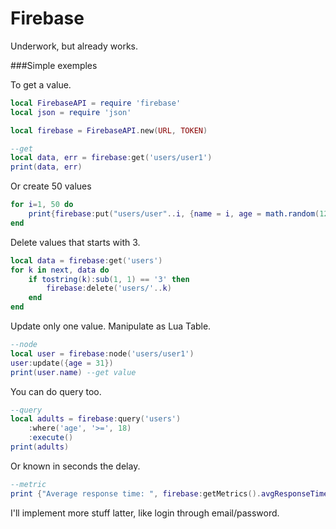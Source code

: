 # Firebase

Underwork, but already works.

###Simple exemples

To get a value.

```lua
local FirebaseAPI = require 'firebase'
local json = require 'json'

local firebase = FirebaseAPI.new(URL, TOKEN)

--get
local data, err = firebase:get('users/user1')
print(data, err)
```

Or create 50 values
```lua
for i=1, 50 do
    print{firebase:put("users/user"..i, {name = i, age = math.random(122)})}
end
```

Delete values that starts with 3.
```lua
local data = firebase:get('users')
for k in next, data do
    if tostring(k):sub(1, 1) == '3' then
        firebase:delete('users/'..k)
    end
end
```

Update only one value. Manipulate as Lua Table.
```lua
--node
local user = firebase:node('users/user1')
user:update({age = 31})
print(user.name) --get value
```

You can do query too.
```lua
--query
local adults = firebase:query('users')
    :where('age', '>=', 18)
    :execute()
print(adults)
```

Or known in seconds the delay.
```lua
--metric
print {"Average response time: ", firebase:getMetrics().avgResponseTime} 
```

I'll implement more stuff latter, like login through email/password.
